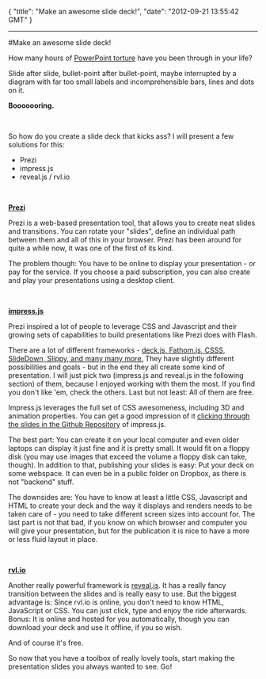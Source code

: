 {
  "title": "Make an awesome slide deck!",
  "date": "2012-09-21 13:55:42 GMT"
}

---

#Make an awesome slide deck!
<p>How many hours of <a href="http://www.youtube.com/watch?v=KbSPPFYxx3o">PowerPoint torture</a> have you been through in your life?</p>&#13;
<p>Slide after slide, bullet-point after bullet-point, maybe interrupted by a diagram with far too small labels and incomprehensible bars, lines and dots on it.</p>&#13;
<p><strong>Booooooring.</strong></p>&#13;
<p><strong><br /></strong></p>&#13;
<p>So how do you create a slide deck that kicks ass? I will present a few solutions for this:</p>&#13;
<ul><li>Prezi</li>&#13;
<li>impress.js</li>&#13;
<li>reveal.js / rvl.io</li>&#13;
</ul><p><strong><br /></strong></p>&#13;
<p><strong><a href="http://www.prezi.com">Prezi</a></strong></p>&#13;
<p>Prezi is a web-based presentation tool, that allows you to create neat slides and transitions. You can rotate your "slides", define an individual path between them and all of this in your browser. Prezi has been around for quite a while now, it was one of the first of its kind.</p>&#13;
<p>The problem though: You have to be online to display your presentation - or pay for the service. If you choose a paid subscription, you can also create and play your presentations using a desktop client.</p>&#13;
<p><strong><br /></strong></p>&#13;
<p><strong><a href="http://bartaz.github.com/impress.js/">impress.js</a></strong></p>&#13;
<p>Prezi inspired a lot of people to leverage CSS and Javascript and their growing sets of capabilities to build presentations like Prezi does with Flash.</p>&#13;
<p>There are a lot of different frameworks - <a href="http://www.impressivewebs.com/html-slidedeck-toolkits/">deck.js, Fathom.js, CSSS, SlideDown, Slippy, and many many more.</a> They have slightly different possibilities and goals - but in the end they all create some kind of presentation. I will just pick two (impress.js and reveal.js in the following section) of them, because I enjoyed working with them the most. If you find you don't like 'em, check the others. Last but not least: All of them are free.</p>&#13;
<p>Impress.js leverages the full set of CSS awesomeness, including 3D and animation properties. You can get a good impression of it <a href="http://bartaz.github.com/impress.js/">clicking through the slides in the Github Repository</a> of impress.js.</p>&#13;
<p>The best part: You can create it on your local computer and even older laptops can display it just fine and it is pretty small. It would fit on a floppy disk (you may use images that exceed the volume a floppy disk can take, though). In addition to that, publishing your slides is easy: Put your deck on some webspace. It can even be in a public folder on Dropbox, as there is not "backend" stuff.</p>&#13;
<p>The downsides are: You have to know at least a little CSS, Javascript and HTML to create your deck and the way it displays and renders needs to be taken care of - you need to take different screen sizes into account for. The last part is not that bad, if you know on which browser and computer you will give your presentation, but for the publication it is nice to have a more or less fluid layout in place.</p>&#13;
<p><strong><br /></strong></p>&#13;
<p><strong><a href="http://www.rvl.io/">rvl.io</a></strong></p>&#13;
<p>Another really powerful framework is <a href="http://lab.hakim.se/reveal-js/#/">reveal.js</a>. It has a really fancy transition between the slides and is really easy to use. But the biggest advantage is: Since rvl.io is online, you don't need to know HTML, JavaScript or CSS. You can just click, type and enjoy the ride afterwards. Bonus: It is online and hosted for you automatically, though you can download your deck and use it offline, if you so wish.</p>&#13;
<p>And of course it's free.</p>&#13;
&#13;
<p>So now that you have a toolbox of really lovely tools, start making the presentation slides you always wanted to see. Go!</p> 